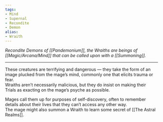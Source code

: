 ```yaml
---
tags:
- Mind
- Supernal
- Recondite
- Demon
alias:
- Wraith
---
```


_Recondite Demons of [[Pandemonium]], the Wraiths are beings of [[Magic/Arcana/Mind]] that can be called upon with a [[Summoning]]._

---

These creatures are terrifying and dangerous — they take the form of an image plucked from the mage’s mind, commonly one that elicits trauma or fear.\
Wraiths aren’t necessarily malicious, but they do insist on making their Trials as exacting on the mage’s psyche as possible. 

Mages call them up for purposes of self-discovery, often to remember details about their lives that they can’t access any other way.\
The mage might also summon a Wraith to learn some secret of [[The Astral Realms]].
